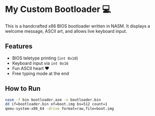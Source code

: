 # My Custom Bootloader 💻

This is a handcrafted x86 BIOS bootloader written in NASM. It displays a welcome message, ASCII art, and allows live keyboard input.

## Features
- BIOS teletype printing (`int 0x10`)
- Keyboard input via `int 0x16`
- Fun ASCII heart ♥
- Free typing mode at the end

## How to Run
```bash
nasm -f bin bootloader.asm -o bootloader.bin
dd if=bootloader.bin of=boot.img bs=512 count=1
qemu-system-x86_64 -drive format=raw,file=boot.img
